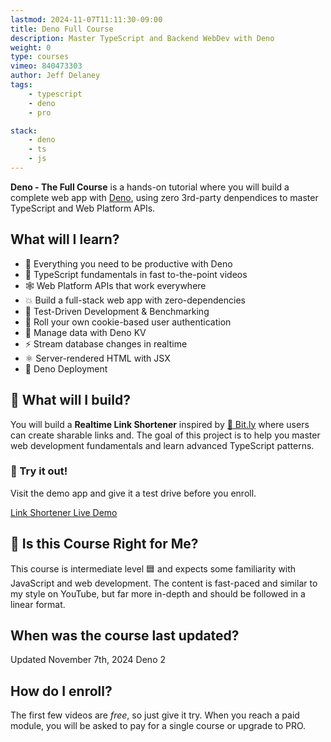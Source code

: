 ```yaml
---
lastmod: 2024-11-07T11:11:30-09:00
title: Deno Full Course
description: Master TypeScript and Backend WebDev with Deno
weight: 0
type: courses
vimeo: 840473303
author: Jeff Delaney
tags: 
    - typescript
    - deno
    - pro

stack: 
    - deno
    - ts
    - js
---
```


**Deno - The Full Course** is a hands-on tutorial where you will build a complete web app with [Deno](https://kit.svelte.dev/), using zero 3rd-party denpendices to master TypeScript and Web Platform APIs. 

## What will I learn?

- 🦕 Everything you need to be productive with Deno
- 💪 TypeScript fundamentals in fast to-the-point videos
- 🕸️ Web Platform APIs that work everywhere
- 💥 Build a full-stack web app with zero-dependencies
- 🧪 Test-Driven Development & Benchmarking
- 🍪 Roll your own cookie-based user authentication
- 🎹 Manage data with Deno KV
- ⚡ Stream database changes in realtime
- ⚛️ Server-rendered HTML with JSX
- 🚀 Deno Deployment 


## 🦄 What will I build?

You will build a **Realtime Link Shortener** inspired by [🌴 Bit.ly](https://bit.ly/) where users can create sharable links and. The goal of this project is to help you master web development fundamentals and learn advanced TypeScript patterns. 

### 🚀 Try it out!

Visit the demo app and give it a test drive before you enroll.

<div>
<a href="https://link.fireship.app" class="btn btn-orange">Link Shortener Live Demo</a>
</div>

## 🤔 Is this Course Right for Me?

<div class="box box-blue">
This course is intermediate level 🟦 and expects some familiarity with JavaScript and web development. The content is fast-paced and similar to my style on YouTube, but far more in-depth and should be followed in a linear format.
</div>


## When was the course last updated?

<span class="tag tag-sm tag-pro">Updated November 7th, 2024</span> <span class="tag tag-sm tag-deno">Deno 2</span>

## How do I enroll?

The first few videos are *free*, so just give it try. When you reach a paid module, you will be asked to pay for a single course or upgrade to PRO. 

